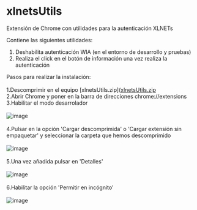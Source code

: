 # xlnetsUtils
Extensión de Chrome con utilidades para la autenticación XLNETs

Contiene las siguientes utilidades:
<ol>
  <li>Deshabilita autenticación WIA (en el entorno de desarrollo y pruebas)</li>
  <li>Realiza el click en el botón de información una vez realiza la autenticación</li>  
</ol>

Pasos para realizar la instalación:<br><br>
1.Descomprimir en el equipo [xlnetsUtils.zip]([xlnetsUtils.zip](https://github.com/jalvarez1983/xlnetsUtils/files/9821317/xlnetsUtils.zip)<br>
2.Abrir Chrome y poner en la barra de direcciones chrome://extensions<br>
3.Habilitar el modo desarrolador<br><br>
![image](https://user-images.githubusercontent.com/2207608/177275530-652461bb-24b6-4a82-a918-e75bf2da1e13.png)<br><br>
4.Pulsar en la opción 'Cargar descomprimida' o 'Cargar extensión sin empaquetar' y seleccionar la carpeta que hemos descomprimido<br><br>
![image](https://user-images.githubusercontent.com/2207608/177216996-3d9b4c26-fef9-46f9-9f28-8dde0203204e.png)<br><br>
5.Una vez añadida pulsar en 'Detalles'<br><br>
![image](https://user-images.githubusercontent.com/2207608/177217224-a8ec4510-47ce-494b-b76c-3e73eaf23484.png)<br><br>
6.Habilitar la opción 'Permitir en incógnito'<br><br>
![image](https://user-images.githubusercontent.com/2207608/177217333-9b4ae5ed-de37-45f3-ac8d-073d1df8cf50.png)<br><br>
